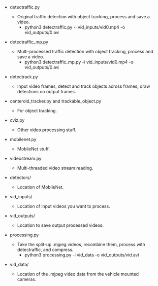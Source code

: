 

- detectraffic.py
	- Original traffic detection with object tracking, process and save a video.
		- python3 detectraffic.py -i vid_inputs/vid0.mp4 -o vid_outputs/0.avi
- detectraffic_mp.py
	- Multi-processed traffic detection with object tracking, process and save a video.
		- python3 detectraffic_mp.py -i vid_inputs/vid0.mp4 -o vid_outputs/0.avi
- detectrack.py
	- Input video frames, detect and track objects across frames, draw detections on output frames.
- centeroid_tracker.py and trackable_object.py
	- For object tracking.
- cviz.py
	- Other video processing stuff.
- mobilenet.py
	- MobileNet stuff.
- videostream.py
	- Multi-threaded video stream reading.
- detectors/
	- Location of MobileNet.
- vid_inputs/
	- Location of input videos you want to process.
- vid_outputs/
	- Location to save output processed videos.

- processing.py
	- Take the split-up .mjpeg videos, recombine them, process with detectraffic, and compress.
		- python3 processing.py -i vid_data -o vid_outputs/vid.avi
- vid_data/
	- Location of the .mjpeg video data from the vehicle mounted cameras.


